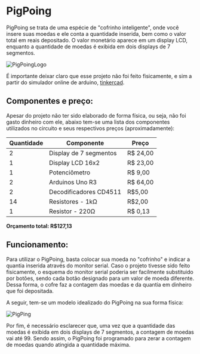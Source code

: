 # PigPoing
PigPoing se trata de uma espécie de "cofrinho inteligente", onde você insere suas moedas e ele conta a quantidade inserida, bem como o valor total em reais depositado. O valor monetário aparece em um display LCD, enquanto a quantidade de moedas é exibida em dois displays de 7 segmentos.

![PigPoingLogo](https://cdn.discordapp.com/attachments/806262947160653834/814185249125695508/pigPoingLogo.jpeg)


É importante deixar claro que esse projeto não foi feito fisicamente, e sim a partir do simulador online de arduino, [tinkercad](https://www.tinkercad.com/). 

## Componentes e preço:
Apesar do projeto não ter sido elaborado de forma física, ou seja, não foi gasto dinheiro com ele, abaixo tem-se uma lista dos componentes utilizados no circuito e seus respectivos preços (aproximadamente):

Quantidade|Componente|Preço
---|---|---
2|Display de 7 segmentos|R$ 24,00
1|Display LCD 16x2|R$ 23,00
1|Potenciômetro|R$ 9,00
2|Arduinos Uno R3|R$ 64,00
2|Decodificadores CD4511|R$5,00
14|Resistores - 1kΩ|R$2,00
1|Resistor - 220Ω|R$ 0,13

**Orçamento total: R$127,13**

## Funcionamento:
Para utilizar o PigPoing, basta colocar sua moeda no "cofrinho" e indicar a quantia inserida através do monitor serial. Caso o projeto tivesse sido feito fisicamente, o esquema do monitor serial poderia ser facilmente substituido por botões, sendo cada botão designado para um valor de moeda diferente. Dessa forma, o cofre faz a contagem das moedas e da quantia em dinheiro que foi depositada. 

A seguir, tem-se um modelo idealizado do PigPoing na sua forma física:

![PigPing](https://cdn.discordapp.com/attachments/806262947160653834/814184223681675344/porquinho.jpeg)

Por fim, é necessário esclarecer que, uma vez que a quantidade das moedas é exibida em dois displays de 7 segmentos, a contagem de moedas vai até 99. Sendo assim, o PigPoing foi programado para zerar a contagem de moedas quando atingida a quantidade máxima.
